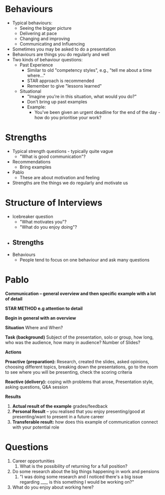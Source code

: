 # Behaviours
- Typical behaviours:
	- Seeing the bigger picture
	- Delivering at pace
	- Changing and improving
	- Communicating and Influencing
- Sometimes you may be asked to do a presentation
- Behaviours are things you do regularly and well
- Two kinds of behaviour questions:
	- Past Experience
		- Similar to old "competency styles", e.g., "tell me about a time where..."
		- STAR approach is recommended
		- Remember to give "lessons learned"
	- Situational
		- "Imagine you're in this situation, what would you do?"
		- Don't bring up past examples
		- Example:
			- You've been given an urgent deadline for the end of the day - how do you prioritise your work?
# Strengths
- Typical strength questions - typically quite vague
	- "What is good communication"?
- Recommendations
	- Bring examples
- Pablo
	- These are about motivation and feeling
- Strengths are the things we do regularly and motivate us
# Structure of Interviews
- Icebreaker question
	- "What motivates you"?
	- "What do you enjoy doing"?
- Strengths
	- 
- Behaviours
	- People tend to focus on one behaviour and ask many questions
# Pablo
**Communication – general overview and then specific example with a lot of detail**

**STAR METHOD e.g attention to detail**

**Begin in general with an overview**

**Situation** Where and When?

**Task (background)** Subject of the presentation, solo or group, how long, who was the audience, how many in audience? Number of Slides?

**Actions**

**Proactive (preparation):** Research, created the slides, asked opinions, choosing different topics, breaking down the presentations, go to the room to see where you will be presenting, check the scoring criteria

**Reactive (delivery):** coping with problems that arose, Presentation style, asking questions, Q&A session

**Results**

1. **Actual result of the example** grades/feedback
2. **Personal Result** – you realised that you enjoy presenting/good at presenting/want to present in a future career
3. **Transferable result:** how does this example of communication connect with your potential role
# Questions
1. Career opportunities
	1. What is the possibility of returning for a full position?
2. Do some research about the big things happening in work and pensions
	1. "I was doing some research and I noticed there's a big issue regarding \_\_\_, is this something I would be working on?"
3. What do you enjoy about working here?